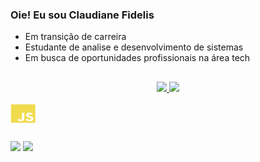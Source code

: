 ### Oie! Eu sou Claudiane Fidelis 

- Em transição de carreira
- Estudante de analise e desenvolvimento de sistemas
- Em busca de oportunidades profissionais na área tech

##

<div align="center">
  <a href="https://github.com/claudianefidelis">
  <img height="150em" src="https://github-readme-stats.vercel.app/api?username=claudianefidelis&show_icons=true&theme=dracula&include_all_commits=true&count_private=true"/>
  <img height="150em" src="https://github-readme-stats.vercel.app/api/top-langs/?username=claudianefidelis&layout=compact&langs_count=7&theme=dracula"/>
</div>
  
<div style="display: inline_block"><br>
  <img align="center" alt="Rafa-Js" height="30" width="40" src="https://raw.githubusercontent.com/devicons/devicon/master/icons/javascript/javascript-plain.svg">
  
  ##
 <div> 
   <a href = "mailto:contatoclaudianeclauu@gmail.com"><img src="https://img.shields.io/badge/-Gmail-%23333?style=for-the-badge&logo=gmail&logoColor=orange" target="_orange"></a>
  <a href="https://www.linkedin.com/in/claudianefidelis/" target="_blank"><img src="https://img.shields.io/badge/-LinkedIn-%230077B5?style=for-the-badge&logo=linkedin&logoColor=white" target="_blank"></a> 
 <div>
